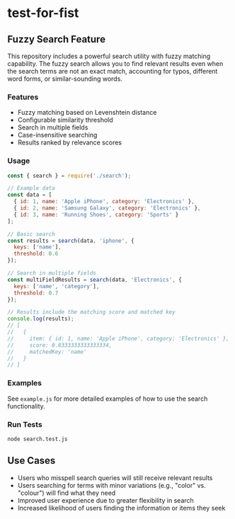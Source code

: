 # test-for-fist

## Fuzzy Search Feature

This repository includes a powerful search utility with fuzzy matching capability. The fuzzy search allows you to find relevant results even when the search terms are not an exact match, accounting for typos, different word forms, or similar-sounding words.

### Features

- Fuzzy matching based on Levenshtein distance
- Configurable similarity threshold
- Search in multiple fields
- Case-insensitive searching
- Results ranked by relevance scores

### Usage

```javascript
const { search } = require('./search');

// Example data
const data = [
  { id: 1, name: 'Apple iPhone', category: 'Electronics' },
  { id: 2, name: 'Samsung Galaxy', category: 'Electronics' },
  { id: 3, name: 'Running Shoes', category: 'Sports' }
];

// Basic search
const results = search(data, 'iphone', { 
  keys: ['name'], 
  threshold: 0.6 
});

// Search in multiple fields
const multiFieldResults = search(data, 'Electronics', { 
  keys: ['name', 'category'], 
  threshold: 0.7 
});

// Results include the matching score and matched key
console.log(results);
// [
//   {
//     item: { id: 1, name: 'Apple iPhone', category: 'Electronics' },
//     score: 0.8333333333333334,
//     matchedKey: 'name'
//   }
// ]
```

### Examples

See `example.js` for more detailed examples of how to use the search functionality.

### Run Tests

```
node search.test.js
```

## Use Cases

- Users who misspell search queries will still receive relevant results
- Users searching for terms with minor variations (e.g., "color" vs. "colour") will find what they need
- Improved user experience due to greater flexibility in search
- Increased likelihood of users finding the information or items they seek
